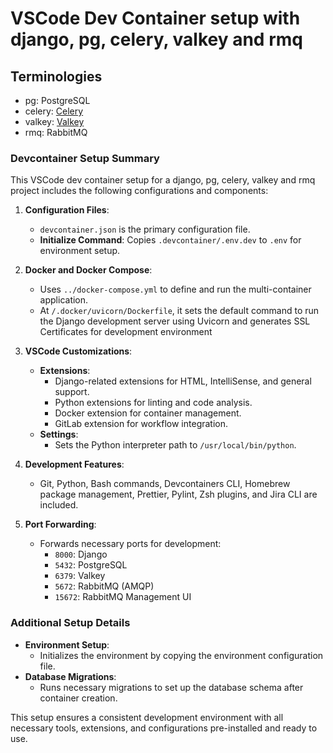 # VSCode Dev Container setup with django, pg, celery, valkey and rmq

## Terminologies
- pg: PostgreSQL
- celery: [Celery](https://docs.celeryq.dev/en/stable/index.html)
- valkey: [Valkey](https://valkey.io/)
- rmq: RabbitMQ


### Devcontainer Setup Summary

This VSCode dev container setup for a django, pg, celery, valkey and rmq project includes the following configurations and components:

1. **Configuration Files**: 
   - `devcontainer.json` is the primary configuration file.
   - **Initialize Command**: Copies `.devcontainer/.env.dev` to `.env` for environment setup.

2. **Docker and Docker Compose**:
   - Uses `../docker-compose.yml` to define and run the multi-container application.
   - At `/.docker/uvicorn/Dockerfile`, it sets the default command to run the Django development server using Uvicorn and generates SSL Certificates for development environment



6. **VSCode Customizations**:
   - **Extensions**:
     - Django-related extensions for HTML, IntelliSense, and general support.
     - Python extensions for linting and code analysis.
     - Docker extension for container management.
     - GitLab extension for workflow integration.
   - **Settings**:
     - Sets the Python interpreter path to `/usr/local/bin/python`.

7. **Development Features**:
   - Git, Python, Bash commands, Devcontainers CLI, Homebrew package management, Prettier, Pylint, Zsh plugins, and Jira CLI are included.

8. **Port Forwarding**:
   - Forwards necessary ports for development:
     - `8000`: Django
     - `5432`: PostgreSQL
     - `6379`: Valkey
     - `5672`: RabbitMQ (AMQP)
     - `15672`: RabbitMQ Management UI

### Additional Setup Details

- **Environment Setup**:
  - Initializes the environment by copying the environment configuration file.
- **Database Migrations**:
  - Runs necessary migrations to set up the database schema after container creation.

This setup ensures a consistent development environment with all necessary tools, extensions, and configurations pre-installed and ready to use.
